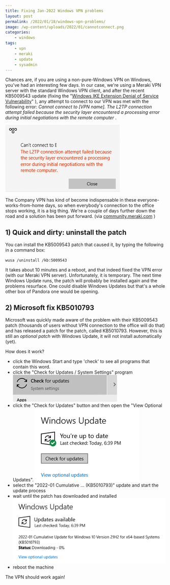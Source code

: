```yaml
---
title: Fixing Jan-2022 Windows VPN problems
layout: post
permalink: /2022/01/18/windows-vpn-problems/
image: /wp-content/uploads/2022/01/cannotconnect.png
categories:
    - windows
tags:
    - vpn
    - meraki
    - update
    - sysadmin
---
```


Chances are, if you are using a non-pure-Windows VPN on Windows, you've had an interesting few days.
In our case, we're using a Meraki VPN server with the standard Windows VPN client, 
and after the recent KB5009543 update (fixing the "[Windows IKE Extension Denial of Service Vulnerability](https://msrc.microsoft.com/update-guide/en-US/vulnerability/CVE-2022-21889)" ), 
any attempt to connect to our VPN was met with the following error: 
_Cannot connect to [VPN name]. The L2TP connection attempt failed because the security layer encountered a 
processing error during initial negotiations with the remote computer_ .

![](/wp-content/uploads/2022/01/cannotconnect.png)

The Company VPN has kind of become indispensable in these everyone-works-from-home days,
so when everybody's connection to the office stops working, it is a big thing.
We're a couple of days further down the road and a solution has been put forward.
(via [community.meraki.com](https://community.meraki.com/t5/Meraki-Service-Notices/Microsoft-Windows-update-breaking-Client-VPN/ba-p/137138) )

## 1) Quick and dirty: uninstall the patch

You can install the KB5009543 patch that caused it, by typing the following in a command box:

`wusa /uninstall /kb:5009543`

It takes about 10 minutes and a reboot, and that indeed fixed the VPN error (with our Meraki VPN server).
Unfortunately, it is temporary. The next time Windows Update runs, the patch will probably be installed again and the problems resurface.
One could disable Windows Updates but that's a whole other box of Pandora one would be opening.

## 2) Microsoft fix KB5010793

Microsoft was quickly made aware of the problem with their KB5009543 patch 
(thousands of users without VPN connection to the office will do that)
and has released a patch for the patch, called KB5010793. 
However, this is still an _optional patch_ with Windows Update, it will not install automatically (yet).

How does it work?

* click the Windows Start and type 'check' to see all programs that contain this word.
* click the "Check for Updates / System Settings" program
![](/wp-content/uploads/2022/01/checkupdates.png)
* click the "Check for Updates" button and then open the "View Optional Updates".
![](/wp-content/uploads/2022/01/checkforupdates.png)
* select the "2022-01 Cumulative ... (KB5010793)" update and start the update process
* wait until the patch has downloaded and installed
![](/wp-content/uploads/2022/01/cumulativeupdate.png)
* reboot the machine

The VPN should work again!

